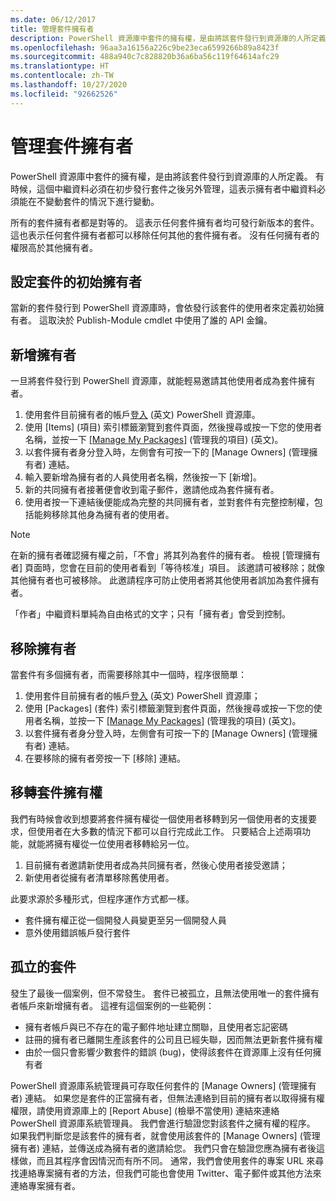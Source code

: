 ```yaml
---
ms.date: 06/12/2017
title: 管理套件擁有者
description: PowerShell 資源庫中套件的擁有權，是由將該套件發行到資源庫的人所定義。
ms.openlocfilehash: 96aa3a16156a226c9be23eca6599266b89a8423f
ms.sourcegitcommit: 488a940c7c828820b36a6ba56c119f64614afc29
ms.translationtype: HT
ms.contentlocale: zh-TW
ms.lasthandoff: 10/27/2020
ms.locfileid: "92662526"
---
```

# <a name="managing-package-owners"></a>管理套件擁有者

PowerShell 資源庫中套件的擁有權，是由將該套件發行到資源庫的人所定義。 有時候，這個中繼資料必須在初步發行套件之後另外管理，這表示擁有者中繼資料必須能在不變動套件的情況下進行變動。

所有的套件擁有者都是對等的。 這表示任何套件擁有者均可發行新版本的套件。
這也表示任何套件擁有者都可以移除任何其他的套件擁有者。 沒有任何擁有者的權限高於其他擁有者。

## <a name="setting-a-packages-initial-owner"></a>設定套件的初始擁有者

當新的套件發行到 PowerShell 資源庫時，會依發行該套件的使用者來定義初始擁有者。 這取決於 Publish-Module cmdlet 中使用了誰的 API 金鑰。

## <a name="adding-owners"></a>新增擁有者

一旦將套件發行到 PowerShell 資源庫，就能輕易邀請其他使用者成為套件擁有者。

1. 使用套件目前擁有者的帳戶[登入](https://powershellgallery.com/users/account/LogOn) \(英文\) PowerShell 資源庫。
1. 使用 [Items] \(項目\) 索引標籤瀏覽到套件頁面，然後搜尋或按一下您的使用者名稱，並按一下 [[Manage My Packages]](https://www.powershellgallery.com/account/Packages) \(管理我的項目\) \(英文\)。
1. 以套件擁有者身分登入時，左側會有可按一下的 [Manage Owners] \(管理擁有者\) 連結。
1. 輸入要新增為擁有者的人員使用者名稱，然後按一下 [新增]。
1. 新的共同擁有者接著便會收到電子郵件，邀請他成為套件擁有者。
1. 使用者按一下連結後便能成為完整的共同擁有者，並對套件有完整控制權，包括能夠移除其他身為擁有者的使用者。

> [!NOTE]
> 在新的擁有者確認擁有權之前，「不會」將其列為套件的擁有者。 檢視 [管理擁有者]  頁面時，您會在目前的使用者看到「等待核准」項目。
> 該邀請可被移除；就像其他擁有者也可被移除。 此邀請程序可防止使用者將其他使用者誤加為套件擁有者。

「作者」中繼資料單純為自由格式的文字；只有「擁有者」會受到控制。

## <a name="removing-owners"></a>移除擁有者

當套件有多個擁有者，而需要移除其中一個時，程序很簡單：

1. 使用套件目前擁有者的帳戶[登入](https://powershellgallery.com/users/account/LogOn) \(英文\) PowerShell 資源庫；
1. 使用 [Packages] \(套件\) 索引標籤瀏覽到套件頁面，然後搜尋或按一下您的使用者名稱，並按一下 [[Manage My Packages]](https://www.powershellgallery.com/account/Packages) \(管理我的項目\) \(英文\)。
1. 以套件擁有者身分登入時，左側會有可按一下的 [Manage Owners] \(管理擁有者\) 連結。
1. 在要移除的擁有者旁按一下 [移除] 連結。

## <a name="transferring-package-ownership"></a>移轉套件擁有權

我們有時候會收到想要將套件擁有權從一個使用者移轉到另一個使用者的支援要求，但使用者在大多數的情況下都可以自行完成此工作。 只要結合上述兩項功能，就能將擁有權從一位使用者移轉給另一位。

1. 目前擁有者邀請新使用者成為共同擁有者，然後心使用者接受邀請；
1. 新使用者從擁有者清單移除舊使用者。

此要求源於多種形式，但程序運作方式都一樣。

- 套件擁有權正從一個開發人員變更至另一個開發人員
- 意外使用錯誤帳戶發行套件

## <a name="orphaned-packages"></a>孤立的套件

發生了最後一個案例，但不常發生。 套件已被孤立，且無法使用唯一的套件擁有者帳戶來新增擁有者。 這裡有這個案例的一些範例：

- 擁有者帳戶與已不存在的電子郵件地址建立關聯，且使用者忘記密碼
- 註冊的擁有者已離開生產該套件的公司且已經失聯，因而無法更新套件擁有權
- 由於一個只會影響少數套件的錯誤 (bug)，使得該套件在資源庫上沒有任何擁有者

PowerShell 資源庫系統管理員可存取任何套件的 [Manage Owners] \(管理擁有者\) 連結。 如果您是套件的正當擁有者，但無法連絡到目前的擁有者以取得擁有權權限，請使用資源庫上的 [Report Abuse] \(檢舉不當使用\) 連結來連絡 PowerShell 資源庫系統管理員。 我們會進行驗證您對該套件之擁有權的程序。 如果我們判斷您是該套件的擁有者，就會使用該套件的 [Manage Owners] \(管理擁有者\) 連結，並傳送成為擁有者的邀請給您。 我們只會在驗證您應為擁有者後這樣做，而且其程序會因情況而有所不同。 通常，我們會使用套件的專案 URL 來尋找連絡專案擁有者的方法，但我們可能也會使用 Twitter、電子郵件或其他方法來連絡專案擁有者。
